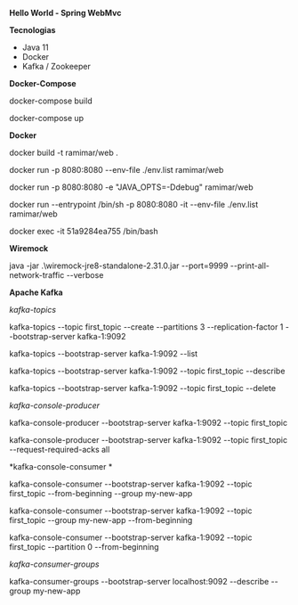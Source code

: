 **Hello World - Spring WebMvc**

**Tecnologias**

- Java 11
- Docker
- Kafka / Zookeeper



**Docker-Compose**

docker-compose build

docker-compose up



**Docker**

docker build -t ramimar/web .

docker run -p 8080:8080 --env-file ./env.list  ramimar/web

docker run -p 8080:8080 -e "JAVA_OPTS=-Ddebug" ramimar/web

docker run --entrypoint /bin/sh -p 8080:8080 -it --env-file ./env.list  ramimar/web

docker exec -it 51a9284ea755 /bin/bash


**Wiremock**


java -jar .\wiremock-jre8-standalone-2.31.0.jar --port=9999 --print-all-network-traffic --verbose



**Apache Kafka**

*kafka-topics*

kafka-topics --topic first_topic --create --partitions 3 --replication-factor 1 --bootstrap-server kafka-1:9092

kafka-topics --bootstrap-server kafka-1:9092 --list

kafka-topics --bootstrap-server kafka-1:9092 --topic first_topic --describe

kafka-topics --bootstrap-server kafka-1:9092 --topic first_topic --delete


*kafka-console-producer*

kafka-console-producer --bootstrap-server kafka-1:9092 --topic first_topic

kafka-console-producer --bootstrap-server kafka-1:9092 --topic first_topic --request-required-acks all


*kafka-console-consumer *

kafka-console-consumer --bootstrap-server kafka-1:9092 --topic first_topic --from-beginning --group my-new-app

kafka-console-consumer --bootstrap-server kafka-1:9092 --topic first_topic --group my-new-app --from-beginning

kafka-console-consumer --bootstrap-server kafka-1:9092 --topic first_topic --partition 0 --from-beginning


*kafka-consumer-groups*

kafka-consumer-groups --bootstrap-server localhost:9092 --describe --group my-new-app

